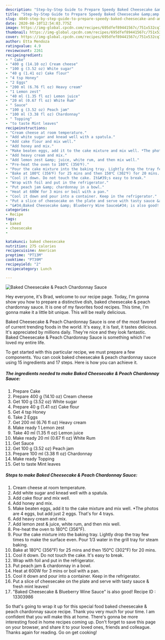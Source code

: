 ```yaml
---
description: "Step-by-Step Guide to Prepare Speedy Baked Cheesecake &amp;amp; Peach Chardonnay Sauce"
title: "Step-by-Step Guide to Prepare Speedy Baked Cheesecake &amp;amp; Peach Chardonnay Sauce"
slug: 4049-step-by-step-guide-to-prepare-speedy-baked-cheesecake-and-amp-peach-chardonnay-sauce
date: 2020-08-10T12:54:03.775Z
image: https://img-global.cpcdn.com/recipes/695dfef89441567c/751x532cq70/baked-cheesecake-peach-chardonnay-sauce-recipe-main-photo.jpg
thumbnail: https://img-global.cpcdn.com/recipes/695dfef89441567c/751x532cq70/baked-cheesecake-peach-chardonnay-sauce-recipe-main-photo.jpg
cover: https://img-global.cpcdn.com/recipes/695dfef89441567c/751x532cq70/baked-cheesecake-peach-chardonnay-sauce-recipe-main-photo.jpg
author: Etta Mendoza
ratingvalue: 4.9
reviewcount: 2261
recipeingredient:
- " Cake"
- "400 g (14.10 oz) Cream cheese"
- "100 g (3.52 oz) White sugar"
- "40 g (1.41 oz) Cake flour"
- "4 tsp Honey"
- "2 Eggs"
- "200 ml (6.76 fl oz) Heavy cream"
- "1 Lemon zest"
- "40 ml (1.35 fl oz) Lemon juice"
- "20 ml (0.67 fl oz) White Rum"
- " Sauce"
- "100 g (3.52 oz) Peach jam"
- "100 ml (3.38 fl oz) Chardonnay"
- " Topping"
- "to taste Mint leaves"
recipeinstructions:
- "Cream cheese at room temperature."
- "Add white sugar and knead well with a spatula."
- "Add cake flour and mix well."
- "Add honey and mix."
- "Make beaten eggs, add it to the cake mixture and mix well. *The photos are 4 eggs, but add just 2 eggs. That&#39;s for 4 trays."
- "Add heavy cream and mix."
- "Add lemon zest &amp; juice, white rum, and then mix well."
- "Pre-heat the oven to 180℃ (356℉)."
- "Pour the cake mixture into the baking tray. Lightly drop the tray few times to make the surface even. Pour 1/3 water in the grill tray for steam baking."
- "Bake at 180℃ (356℉) for 25 mins and then 150℃ (302℉) for 20 mins."
- "Cool it down. Do not touch the cake. It&#39;s easy to break."
- "Wrap with foil and put in the refrigerator."
- "Put peach jam &amp; chardonnay in a bowl."
- "Heat at 600W for 3 mins or boil with a pan."
- "Cool it down and pour into a container. Keep in the refrigerator."
- "Put a slice of cheesecake on the plate and serve with tasty sauce &amp; fresh mint leaves!"
- "&#34;Baked Cheesecake &amp; Blueberry Wine Sauce&#34; is also good! Recipe ID : 13303986"
categories:
- Recipe
tags:
- baked
- cheesecake
- 

katakunci: baked cheesecake  
nutrition: 275 calories
recipecuisine: American
preptime: "PT13M"
cooktime: "PT39M"
recipeyield: "2"
recipecategory: Lunch

---
```



![Baked Cheesecake &amp; Peach Chardonnay Sauce](https://img-global.cpcdn.com/recipes/695dfef89441567c/751x532cq70/baked-cheesecake-peach-chardonnay-sauce-recipe-main-photo.jpg)

Hey everyone, it's Brad, welcome to our recipe page. Today, I'm gonna show you how to prepare a distinctive dish, baked cheesecake &amp; peach chardonnay sauce. It is one of my favorites food recipes. This time, I'm gonna make it a little bit unique. This will be really delicious.



Baked Cheesecake &amp; Peach Chardonnay Sauce is one of the most favored of current trending foods in the world. It's easy, it is fast, it tastes delicious. It's appreciated by millions daily. They're nice and they look fantastic. Baked Cheesecake &amp; Peach Chardonnay Sauce is something which I've loved my entire life.


To get started with this particular recipe, we must prepare a few components. You can cook baked cheesecake &amp; peach chardonnay sauce using 15 ingredients and 17 steps. Here is how you can achieve it.

<!--inarticleads1-->

##### The ingredients needed to make Baked Cheesecake &amp; Peach Chardonnay Sauce:

1. Prepare  Cake
1. Prepare 400 g (14.10 oz) Cream cheese
1. Get 100 g (3.52 oz) White sugar
1. Prepare 40 g (1.41 oz) Cake flour
1. Get 4 tsp Honey
1. Take 2 Eggs
1. Get 200 ml (6.76 fl oz) Heavy cream
1. Make ready 1 Lemon zest
1. Take 40 ml (1.35 fl oz) Lemon juice
1. Make ready 20 ml (0.67 fl oz) White Rum
1. Get  Sauce
1. Get 100 g (3.52 oz) Peach jam
1. Prepare 100 ml (3.38 fl oz) Chardonnay
1. Make ready  Topping
1. Get to taste Mint leaves




<!--inarticleads2-->

##### Steps to make Baked Cheesecake &amp; Peach Chardonnay Sauce:

1. Cream cheese at room temperature.
1. Add white sugar and knead well with a spatula.
1. Add cake flour and mix well.
1. Add honey and mix.
1. Make beaten eggs, add it to the cake mixture and mix well. *The photos are 4 eggs, but add just 2 eggs. That&#39;s for 4 trays.
1. Add heavy cream and mix.
1. Add lemon zest &amp; juice, white rum, and then mix well.
1. Pre-heat the oven to 180℃ (356℉).
1. Pour the cake mixture into the baking tray. Lightly drop the tray few times to make the surface even. Pour 1/3 water in the grill tray for steam baking.
1. Bake at 180℃ (356℉) for 25 mins and then 150℃ (302℉) for 20 mins.
1. Cool it down. Do not touch the cake. It&#39;s easy to break.
1. Wrap with foil and put in the refrigerator.
1. Put peach jam &amp; chardonnay in a bowl.
1. Heat at 600W for 3 mins or boil with a pan.
1. Cool it down and pour into a container. Keep in the refrigerator.
1. Put a slice of cheesecake on the plate and serve with tasty sauce &amp; fresh mint leaves!
1. &#34;Baked Cheesecake &amp; Blueberry Wine Sauce&#34; is also good! Recipe ID : 13303986




So that's going to wrap it up for this special food baked cheesecake &amp; peach chardonnay sauce recipe. Thank you very much for your time. I am confident that you will make this at home. There's gonna be more interesting food in home recipes coming up. Don't forget to save this page on your browser, and share it to your loved ones, friends and colleague. Thanks again for reading. Go on get cooking!

